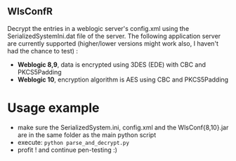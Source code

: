 ## WlsConfR

Decrypt the entries in a weblogic server's config.xml using the SerializedSystemIni.dat file of the server.
The following application server are currently supported (higher/lower versions might work also, I haven't had the chance to test) :

* **Weblogic 8,9**, data is encrypted using 3DES (EDE) with CBC and PKCS5Padding
* **Weblogic 10**, encryption algorithm is AES using CBC and PKCS5Padding

# Usage example

* make sure the SerializedSystem.ini, config.xml and the WlsConf\{8,10\}.jar are in the same folder as the main python script
* execute: ```python parse_and_decrypt.py```
* profit ! and continue pen-testing :)
